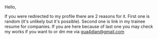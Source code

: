 Hello,

If you were redirected to my profile there are 2 reasons for it. First one is random (it's unlikely but it's possible). Second one is link in my trainee
resume for companies. If you are here because of last one you may check my works if you want to or dm me via gua4dian@gmail.com
